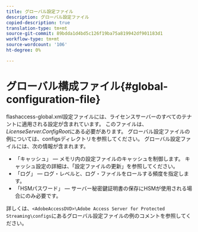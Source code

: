 ```yaml
---
title: グローバル設定ファイル
description: グローバル設定ファイル
copied-description: true
translation-type: tm+mt
source-git-commit: 89bdda1d4bd5c126f19ba75a819942df901183d1
workflow-type: tm+mt
source-wordcount: '106'
ht-degree: 0%

---
```



# グローバル構成ファイル{#global-configuration-file}

flashaccess-global.xml設定ファイルには、ライセンスサーバーのすべてのテナントに適用される設定が含まれています。 このファイルは、*LicenseServer.ConfigRoot*&#x200B;にある必要があります。 グローバル設定ファイルの例については、configsディレクトリを参照してください。 グローバル設定ファイルには、次の情報が含まれます。

* 「キャッシュ」 — メモリ内の設定ファイルのキャッシュを制御します。 キャッシュ設定の詳細は、「設定ファイルの更新」を参照してください。
* 「ログ」 — ログ・レベルと、ログ・ファイルをロールする頻度を指定します。
* 「HSMパスワード」 — サーバー秘密鍵証明書の保存にHSMが使用される場合にのみ必要です。

詳しくは、`<AdobeAccessDVD>\Adobe Access Server for Protected Streaming\configs`にあるグローバル設定ファイルの例のコメントを参照してください。

